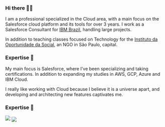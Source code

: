### Hi there 👨‍💻
I am a professional specialized in the Cloud area, with a main focus on the Salesforce cloud platform and its tools for over 3 years. I work as a Salesforce Consultant for [IBM Brazil](https://www.ibm.com/br-pt), handling large projects.

In addition to teaching classes focused on Technology for the [Instituto da Oportunidade da Social](https://ios.org.br/), an NGO in São Paulo, capital.

### Expertise 💼
My main focus is Salesforce, where I've been specializing and taking certifications. In addition to expanding my studies in AWS, GCP, Azure and IBM Cloud.

I really like working with Cloud because I believe it is a universe apart, and developing and architecting new features captivates me.

### Expertise 💼
![](https://github-readme-stats.vercel.app/api?username=enriqSilv&theme=shadow_red&show_icons=true)
<a href="https://github.com/enriqSilv/github-readme-stats"><img align="center" src="https://github-readme-stats.vercel.app/api/top-langs/?username=enriqSilv&layout=compact&theme=buefy&hide_border=true" /></a> 
